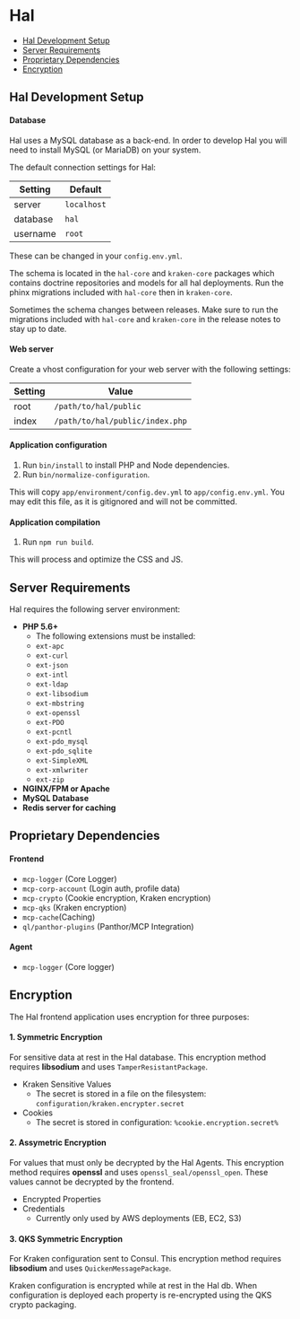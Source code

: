 # Hal

- [Hal Development Setup](#hal-development-setup)
- [Server Requirements](#server-requirements)
- [Proprietary Dependencies](#proprietary-dependencies)
- [Encryption](#encryption)

## Hal Development Setup

#### Database

Hal uses a MySQL database as a back-end. In order to develop Hal you will need to install MySQL (or MariaDB) on your system.

The default connection settings for Hal:

Setting   | Default
--------- | -------
server    | `localhost`
database  | `hal`
username  | `root`

These can be changed in your `config.env.yml`.

The schema is located in the `hal-core` and `kraken-core` packages which contains doctrine repositories and models for all hal deployments. Run the phinx migrations included with `hal-core` then in `kraken-core`.

Sometimes the schema changes between releases. Make sure to run the migrations included with `hal-core` and `kraken-core` in the release notes to stay up to date.

#### Web server

Create a vhost configuration for your web server with the following settings:

Setting   | Value
--------- | -------
root      | `/path/to/hal/public`
index     | `/path/to/hal/public/index.php`

#### Application configuration

1. Run `bin/install` to install PHP and Node dependencies.
2. Run `bin/normalize-configuration`.

This will copy `app/environment/config.dev.yml` to `app/config.env.yml`. You may edit this file, as it is gitignored and will not be committed.

#### Application compilation

1. Run `npm run build`.

This will process and optimize the CSS and JS.

## Server Requirements

Hal requires the following server environment:

- **PHP 5.6+**
    - The following extensions must be installed:
    - `ext-apc`
    - `ext-curl`
    - `ext-json`
    - `ext-intl`
    - `ext-ldap`
    - `ext-libsodium`
    - `ext-mbstring`
    - `ext-openssl`
    - `ext-PDO`
    - `ext-pcntl`
    - `ext-pdo_mysql`
    - `ext-pdo_sqlite`
    - `ext-SimpleXML`
    - `ext-xmlwriter`
    - `ext-zip`
- **NGINX/FPM or Apache**
- **MySQL Database**
- **Redis server for caching**

## Proprietary Dependencies

#### Frontend

- `mcp-logger` (Core Logger)
- `mcp-corp-account` (Login auth, profile data)
- `mcp-crypto` (Cookie encryption, Kraken encryption)
- `mcp-qks` (Kraken encryption)
- `mcp-cache`(Caching)
- `ql/panthor-plugins` (Panthor/MCP Integration)

#### Agent

- `mcp-logger` (Core logger)

## Encryption

The Hal frontend application uses encryption for three purposes:

#### 1. Symmetric Encryption

For sensitive data at rest in the Hal database.
This encryption method requires **libsodium** and uses `TamperResistantPackage`.

- Kraken Sensitive Values
    - The secret is stored in a file on the filesystem: `configuration/kraken.encrypter.secret`
- Cookies
    - The secret is stored in configuration: `%cookie.encryption.secret%`

#### 2. Assymetric Encryption

For values that must only be decrypted by the Hal Agents.
This encryption method requires **openssl** and uses `openssl_seal/openssl_open`. These values cannot be decrypted by the frontend.

- Encrypted Properties
- Credentials
    - Currently only used by AWS deployments (EB, EC2, S3)

#### 3. QKS Symmetric Encryption

For Kraken configuration sent to Consul.
This encryption method requires **libsodium** and uses `QuickenMessagePackage`.

Kraken configuration is encrypted while at rest in the Hal db. When configuration is deployed each property is re-encrypted using the QKS crypto packaging.
